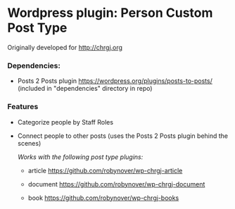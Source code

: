 # Wordpress plugin: Person Custom Post Type

Originally developed for http://chrgj.org

### Dependencies:
* Posts 2 Posts plugin https://wordpress.org/plugins/posts-to-posts/  (included in "dependencies" directory in repo)

### Features
* Categorize people by Staff Roles

* Connect people to other posts (uses the Posts 2 Posts plugin behind the scenes)

	_Works with the following post type plugins:_

	* article https://github.com/robynover/wp-chrgj-article

	* document https://github.com/robynover/wp-chrgj-document

	* book https://github.com/robynover/wp-chrgj-books
